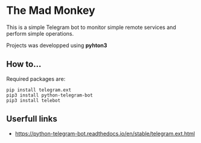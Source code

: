 # The Mad Monkey
This is a simple Telegram bot to monitor simple remote services and perform simple operations.

Projects was developped using __pyhton3__


## How to...
Required packages are:
```
pip install telegram.ext
pip3 install python-telegram-bot
pip3 install telebot
```

## Userfull links
* https://python-telegram-bot.readthedocs.io/en/stable/telegram.ext.html